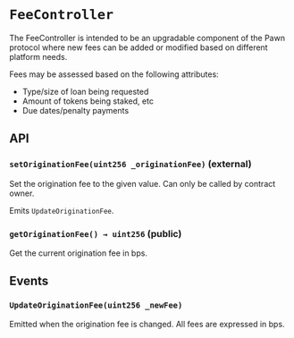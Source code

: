 # `FeeController`

The FeeController is intended to be an upgradable component of the Pawn
protocol where new fees can be added or modified based on different
platform needs.

Fees may be assessed based on the following attributes:
- Type/size of loan being requested
- Amount of tokens being staked, etc
- Due dates/penalty payments

## API

### `setOriginationFee(uint256 _originationFee)` (external)

Set the origination fee to the given value. Can only be called by contract owner.

Emits `UpdateOriginationFee`.

### `getOriginationFee() → uint256` (public)

Get the current origination fee in bps.

## Events

### `UpdateOriginationFee(uint256 _newFee)`

Emitted when the origination fee is changed. All fees are expressed in bps.